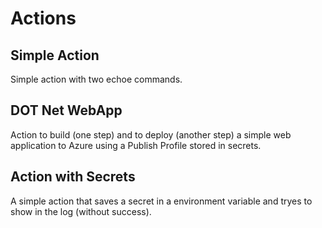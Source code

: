 # Actions

## Simple Action
Simple action with two echoe commands.

## DOT Net WebApp
Action to build (one step) and to deploy (another step) a simple web application to Azure using a Publish Profile stored in secrets.

## Action with Secrets
A simple action that saves a secret in a environment variable and tryes to show in the log (without success).
